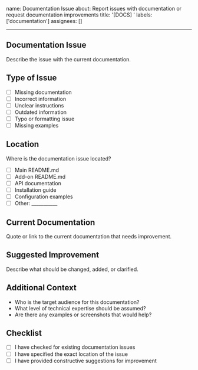 name: Documentation Issue
about: Report issues with documentation or request documentation improvements
title: '[DOCS] '
labels: ['documentation']
assignees: []

---

## Documentation Issue
Describe the issue with the current documentation.

## Type of Issue
- [ ] Missing documentation
- [ ] Incorrect information
- [ ] Unclear instructions
- [ ] Outdated information
- [ ] Typo or formatting issue
- [ ] Missing examples

## Location
Where is the documentation issue located?
- [ ] Main README.md
- [ ] Add-on README.md
- [ ] API documentation
- [ ] Installation guide
- [ ] Configuration examples
- [ ] Other: ___________

## Current Documentation
Quote or link to the current documentation that needs improvement.

## Suggested Improvement
Describe what should be changed, added, or clarified.

## Additional Context
- Who is the target audience for this documentation?
- What level of technical expertise should be assumed?
- Are there any examples or screenshots that would help?

## Checklist
- [ ] I have checked for existing documentation issues
- [ ] I have specified the exact location of the issue
- [ ] I have provided constructive suggestions for improvement